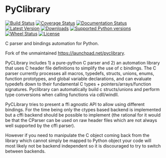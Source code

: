 # PyClibrary

[![Build Status](https://travis-ci.org/MatthieuDartiailh/pyclibrary.svg?branch=master)](https://travis-ci.org/MatthieuDartiailh/pyclibrary)
[![Coverage Status](https://coveralls.io/repos/MatthieuDartiailh/pyclibrary/badge.svg?branch=master)](https://coveralls.io/r/MatthieuDartiailh/pyclibrary?branch=master)
[![Documentation Status](https://readthedocs.org/projects/pyclibrary/badge/?version=latest)](https://readthedocs.org/projects/pyclibrary/?badge=latest)
[![Latest Version](https://pypip.in/version/pyclibrary/badge.svg)](https://pypi.python.org/pypi/pyclibrary/)
[![Downloads](https://pypip.in/download/pyclibrary/badge.svg)](https://pypi.python.org/pypi/pyclibrary/)
[![Supported Python versions](https://pypip.in/py_versions/pyclibrary/badge.svg)](https://pypi.python.org/pypi/pyclibrary/)
[![Wheel Status](https://pypip.in/wheel/pyclibrary/badge.svg)](https://pypi.python.org/pypi/pyclibrary/)
[![License](https://pypip.in/license/pyclibrary/badge.svg)](https://pypi.python.org/pypi/pyclibrary/)

C parser and bindings automation for Python.

Fork of the unmaintained https://launchpad.net/pyclibrary.

PyCLibrary includes 1) a pure-python C parser and 2) an automation library
that uses C header file definitions to simplify the use of c bindings. The
C parser currently processes all macros, typedefs, structs, unions, enums,
function prototypes, and global variable declarations, and can evaluate
typedefs down to their fundamental C types + pointers/arrays/function
signatures. Pyclibrary can automatically build c structs/unions and perform
type conversions when calling functions via cdll/windll.

PyCLibrary tries to present a ffi agnostic API to allow using different
bindings. For the time being only the ctypes based backend is implemented but
a cffi backend should be possible to implement (the rational for it would be
that the CParser can be used on raw header files which are not always well
supported by the cffi parser).

However if you need to manipulate the C object coming back from the library
which cannot simply be mapped to Python object your code will most likely
not be backend independent so it is discouraged to try to switch between
backends.
